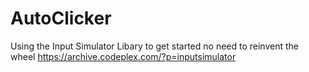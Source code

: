 # AutoClicker


Using the Input Simulator Libary to get started no need to reinvent the wheel
https://archive.codeplex.com/?p=inputsimulator

